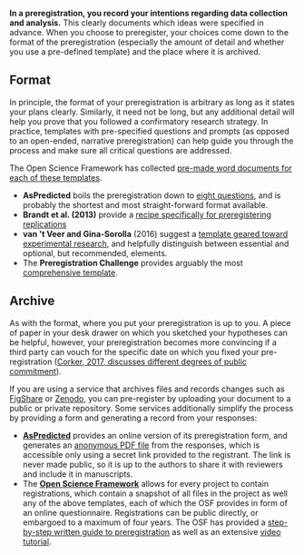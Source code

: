 **In a preregistration, you record your intentions regarding data collection and analysis.** This clearly documents which ideas were specified in advance. When you choose to preregister, your choices come down to the format of the preregistration \(especially the amount of detail and whether you use a pre-defined template\) and the place where it is archived.

## Format

In principle, the format of your preregistration is arbitrary as long as it states your plans clearly. Similarly, it need not be long, but any additional detail will help you prove that you followed a confirmatory research strategy. In practice, templates with pre-specified questions and prompts \(as opposed to an open-ended, narrative preregistration\) can help guide you through the process and make sure all critical questions are addressed.

The Open Science Framework has collected [pre-made word documents for each of these templates](https://osf.io/zab38/).

* **AsPredicted** boils the preregistration down to [eight questions](https://aspredicted.org/nfj4s.pdf), and is probably the shortest and most straight-forward format available.
* **Brandt et al. \(2013\)** provide a [recipe specifically for preregistering replications](https://osf.io/4jd46/)
* **van 't Veer and Gina-Sorolla** \(2016\) suggest a [template geared toward experimental research](https://osf.io/56g8e/), and helpfully distinguish between essential and optional, but recommended, elements.
* The **Preregistration Challenge** provides arguably the most [comprehensive template](https://osf.io/jea94/).

## Archive

As with the format, where you put your preregistration is up to you. A piece of paper in your desk drawer on which you sketched your hypotheses can be helpful, however, your preregistration becomes more convincing if a third party can vouch for the specific date on which you fixed your pre-registration ([Corker, 2017, discusses different degrees of public commitment](https://scienceofpsych.wordpress.com/2016/02/05/so-you-want-to-pre-register-a-study/)).

If you are using a service that archives files and records changes such as [FigShare](https://figshare.com/) or [Zenodo](https://zenodo.org/), you can pre-register by uploading your document to a public or private repository. Some services additionally simplify the process by providing a form and generating a record from your responses:

* [**AsPredicted**](https://aspredicted.org/) provides an online version of its preregistration form, and generates an [anonymous PDF file](https://aspredicted.org/nfj4s.pdf) from the responses, which is accessible only using a secret link provided to the registrant. The link is never made public, so it is up to the authors to share it with reviewers and include it in manuscripts.
* The [**Open Science Framework**](http://osf.io/) allows for every project to contain registrations, which contain a snapshot of all files in the project as well any of the above templates, each of which the OSF provides in form of an online questionnaire. Registrations can be public directly, or embargoed to a maximum of four years. The OSF has provided a [step-by-step written guide to preregistration](http://help.osf.io/m/registrations/l/524205-register-your-project) as well as an extensive [video tutorial](https://www.youtube.com/watch?v=EnKkGO3OM9c).



